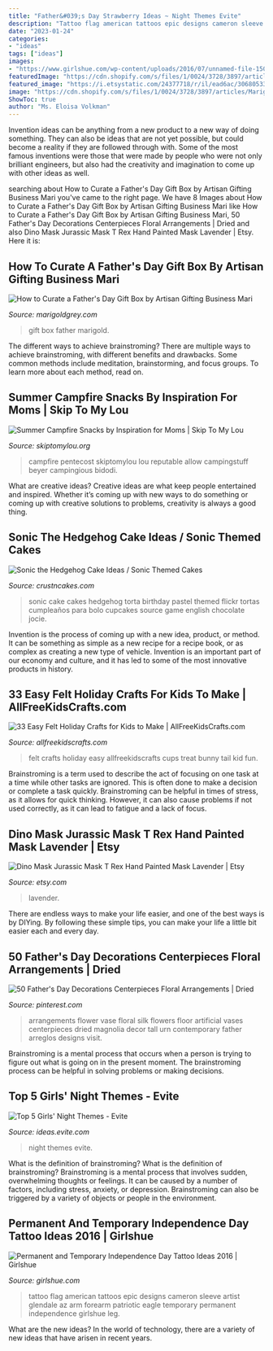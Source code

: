 ```yaml
---
title: "Father&#039;s Day Strawberry Ideas ~ Night Themes Evite"
description: "Tattoo flag american tattoos epic designs cameron sleeve artist glendale az arm forearm patriotic eagle temporary permanent independence girlshue leg"
date: "2023-01-24"
categories:
- "ideas"
tags: ["ideas"]
images:
- "https://www.girlshue.com/wp-content/uploads/2016/07/unnamed-file-150.jpg"
featuredImage: "https://cdn.shopify.com/s/files/1/0024/3728/3897/articles/Marigold-grey-marigold-grey-fathers-day-giftaway-gift-box-2-e1528497968148_1024x1024.jpg?v=1563412113"
featured_image: "https://i.etsystatic.com/24377718/r/il/ead6ac/3068053353/il_1588xN.3068053353_b5p8.jpg"
image: "https://cdn.shopify.com/s/files/1/0024/3728/3897/articles/Marigold-grey-marigold-grey-fathers-day-giftaway-gift-box-2-e1528497968148_1024x1024.jpg?v=1563412113"
ShowToc: true
author: "Ms. Eloisa Volkman"
---
```



Invention ideas can be anything from a new product to a new way of doing something. They can also be ideas that are not yet possible, but could become a reality if they are followed through with. Some of the most famous inventions were those that were made by people who were not only brilliant engineers, but also had the creativity and imagination to come up with other ideas as well.

	

		
searching about How to Curate a Father&#039;s Day Gift Box by Artisan Gifting Business Mari you've came to the right page. We have 8 Images about How to Curate a Father&#039;s Day Gift Box by Artisan Gifting Business Mari like How to Curate a Father&#039;s Day Gift Box by Artisan Gifting Business Mari, 50 Father&#039;s Day Decorations Centerpieces Floral Arrangements | Dried and also Dino Mask Jurassic Mask T Rex Hand Painted Mask Lavender | Etsy. Here it is:
		
    
## How To Curate A Father&#039;s Day Gift Box By Artisan Gifting Business Mari

<img loading=lazy src="https://cdn.shopify.com/s/files/1/0024/3728/3897/articles/Marigold-grey-marigold-grey-fathers-day-giftaway-gift-box-2-e1528497968148_1024x1024.jpg?v=1563412113" onerror="this.onerror=null;this.src='https://tse1.mm.bing.net/th?id=OIP.SL7t5iVlgdziGtQ6nunnRgHaLF&amp;pid=15.1';" alt="How to Curate a Father&#039;s Day Gift Box by Artisan Gifting Business Mari">

_Source: marigoldgrey.com_

>gift box father marigold. 

	

The different ways to achieve brainstroming?
There are multiple ways to achieve brainstroming, with different benefits and drawbacks. Some common methods include meditation, brainstorming, and focus groups. To learn more about each method, read on.

    
## Summer Campfire Snacks By Inspiration For Moms | Skip To My Lou

<img loading=lazy src="https://www.skiptomylou.org/wp-content/uploads/2015/07/Summer-Campfire-Snacks-1.jpg" onerror="this.onerror=null;this.src='https://tse1.mm.bing.net/th?id=OIP.D75U69DuNahqdK9upf8hIQHaJ4&amp;pid=15.1';" alt="Summer Campfire Snacks by Inspiration for Moms | Skip To My Lou">

_Source: skiptomylou.org_

>campfire pentecost skiptomylou lou reputable allow campingstuff beyer campingious bidodi. 

	

What are creative ideas?
Creative ideas are what keep people entertained and inspired. Whether it’s coming up with new ways to do something or coming up with creative solutions to problems, creativity is always a good thing.

    
## Sonic The Hedgehog Cake Ideas / Sonic Themed Cakes

<img loading=lazy src="http://www.crustncakes.com/blog/wp-content/uploads/2015/09/e176ce7a30c134bdf9ea9c97b747261e.jpg" onerror="this.onerror=null;this.src='https://tse3.mm.bing.net/th?id=OIP.jGRTh4VAitagL5WL6p2ZdQHaG6&amp;pid=15.1';" alt="Sonic the Hedgehog Cake Ideas / Sonic Themed Cakes">

_Source: crustncakes.com_

>sonic cake cakes hedgehog torta birthday pastel themed flickr tortas cumpleaños para bolo cupcakes source game english chocolate jocie. 

	

Invention is the process of coming up with a new idea, product, or method. It can be something as simple as a new recipe for a recipe book, or as complex as creating a new type of vehicle. Invention is an important part of our economy and culture, and it has led to some of the most innovative products in history.

    
## 33 Easy Felt Holiday Crafts For Kids To Make | AllFreeKidsCrafts.com

<img loading=lazy src="https://irepo.primecp.com/2016/07/292329/Felt-Holiday-Crafts-for-Kids-to-Make-Collage_ExtraLarge800_ID-1787298.jpg?v=1787298" onerror="this.onerror=null;this.src='https://tse3.mm.bing.net/th?id=OIP.OWQNqkYwPa79G_AIzz36ugHaLG&amp;pid=15.1';" alt="33 Easy Felt Holiday Crafts for Kids to Make | AllFreeKidsCrafts.com">

_Source: allfreekidscrafts.com_

>felt crafts holiday easy allfreekidscrafts cups treat bunny tail kid fun. 

	

Brainstroming is a term used to describe the act of focusing on one task at a time while other tasks are ignored. This is often done to make a decision or complete a task quickly. Brainstroming can be helpful in times of stress, as it allows for quick thinking. However, it can also cause problems if not used correctly, as it can lead to fatigue and a lack of focus.

    
## Dino Mask Jurassic Mask T Rex Hand Painted Mask Lavender | Etsy

<img loading=lazy src="https://i.etsystatic.com/24377718/r/il/ead6ac/3068053353/il_1588xN.3068053353_b5p8.jpg" onerror="this.onerror=null;this.src='https://tse4.mm.bing.net/th?id=OIP.GSGPcPJl-AUhxayly2TCZgHaJ3&amp;pid=15.1';" alt="Dino Mask Jurassic Mask T Rex Hand Painted Mask Lavender | Etsy">

_Source: etsy.com_

>lavender. 

	

There are endless ways to make your life easier, and one of the best ways is by DIYing. By following these simple tips, you can make your life a little bit easier each and every day.

    
## 50 Father&#039;s Day Decorations Centerpieces Floral Arrangements | Dried

<img loading=lazy src="https://i.pinimg.com/736x/a5/fb/d4/a5fbd4e7f51f85cf48cd3a130e298a7f.jpg" onerror="this.onerror=null;this.src='https://tse2.mm.bing.net/th?id=OIP.3WaymoJ51MacyJFh624V2AHaJ3&amp;pid=15.1';" alt="50 Father&#039;s Day Decorations Centerpieces Floral Arrangements | Dried">

_Source: pinterest.com_

>arrangements flower vase floral silk flowers floor artificial vases centerpieces dried magnolia decor tall urn contemporary father arreglos designs visit. 

	

Brainstroming is a mental process that occurs when a person is trying to figure out what is going on in the present moment. The brainstroming process can be helpful in solving problems or making decisions.

    
## Top 5 Girls&#039; Night Themes - Evite

<img loading=lazy src="http://ideas.evite.com/media/Planning-Top-5-Girls-Night-Themes-1200.jpg" onerror="this.onerror=null;this.src='https://tse4.mm.bing.net/th?id=OIP.81mrtnxJmNrzbrmnPCKT5AHaE8&amp;pid=15.1';" alt="Top 5 Girls&#039; Night Themes - Evite">

_Source: ideas.evite.com_

>night themes evite. 

	

What is the definition of brainstroming?
What is the definition of brainstroming? Brainstroming is a mental process that involves sudden, overwhelming thoughts or feelings. It can be caused by a number of factors, including stress, anxiety, or depression. Brainstroming can also be triggered by a variety of objects or people in the environment.

    
## Permanent And Temporary Independence Day Tattoo Ideas 2016 | Girlshue

<img loading=lazy src="https://www.girlshue.com/wp-content/uploads/2016/07/unnamed-file-150.jpg" onerror="this.onerror=null;this.src='https://tse2.mm.bing.net/th?id=OIP.x5DH8kTbTLYG-0vbhs1kjAHaNJ&amp;pid=15.1';" alt="Permanent and Temporary Independence Day Tattoo Ideas 2016 | Girlshue">

_Source: girlshue.com_

>tattoo flag american tattoos epic designs cameron sleeve artist glendale az arm forearm patriotic eagle temporary permanent independence girlshue leg. 

	

What are the new ideas?
In the world of technology, there are a variety of new ideas that have arisen in recent years.

